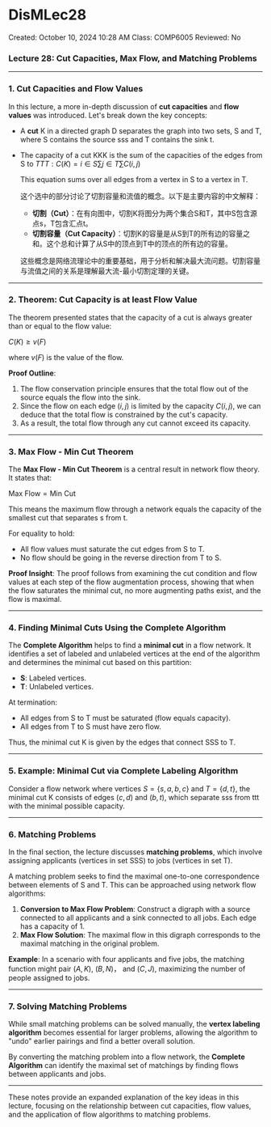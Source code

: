 # DisMLec28

Created: October 10, 2024 10:28 AM
Class: COMP6005
Reviewed: No

### Lecture 28: **Cut Capacities, Max Flow, and Matching Problems**

---

### 1. **Cut Capacities and Flow Values**

In this lecture, a more in-depth discussion of **cut capacities** and **flow values** was introduced. Let's break down the key concepts:

- A **cut** K in a directed graph D separates the graph into two sets, S and T, where S contains the source sss and T contains the sink t.
- The capacity of a cut KKK is the sum of the capacities of the edges from S to $TTT:C(K)=i∈S∑j∈T∑C(i,j)$
    
    This equation sums over all edges from a vertex in S to a vertex in T.
    
    这个选中的部分讨论了切割容量和流值的概念。以下是主要内容的中文解释：
    
    - **切割（Cut）**：在有向图中，切割K将图分为两个集合S和T，其中S包含源点s，T包含汇点t。
    - **切割容量（Cut Capacity）**：切割K的容量是从S到T的所有边的容量之和。这个总和计算了从S中的顶点到T中的顶点的所有边的容量。
    
    这些概念是网络流理论中的重要基础，用于分析和解决最大流问题。切割容量与流值之间的关系是理解最大流-最小切割定理的关键。
    

---

### 2. **Theorem: Cut Capacity is at least Flow Value**

The theorem presented states that the capacity of a cut is always greater than or equal to the flow value:

$C(K) \geq v(F)$

where $v(F)$  is the value of the flow.

**Proof Outline**:

1. The flow conservation principle ensures that the total flow out of the source equals the flow into the sink.
2. Since the flow on each edge $(i,j)$ is limited by the capacity $C(i,j)$, we can deduce that the total flow is constrained by the cut's capacity.
3. As a result, the total flow through any cut cannot exceed its capacity.

---

### 3. **Max Flow - Min Cut Theorem**

The **Max Flow - Min Cut Theorem** is a central result in network flow theory. It states that:

$\text{Max Flow} = \text{Min Cut}$

This means the maximum flow through a network equals the capacity of the smallest cut that separates s from t.

For equality to hold:

- All flow values must saturate the cut edges from S to T.
- No flow should be going in the reverse direction from T to S.

**Proof Insight**: The proof follows from examining the cut condition and flow values at each step of the flow augmentation process, showing that when the flow saturates the minimal cut, no more augmenting paths exist, and the flow is maximal.

---

### 4. **Finding Minimal Cuts Using the Complete Algorithm**

The **Complete Algorithm** helps to find a **minimal cut** in a flow network. It identifies a set of labeled and unlabeled vertices at the end of the algorithm and determines the minimal cut based on this partition:

- **S**: Labeled vertices.
- **T**: Unlabeled vertices.

At termination:

- All edges from S to T must be saturated (flow equals capacity).
- All edges from T to S must have zero flow.

Thus, the minimal cut K is given by the edges that connect SSS to T.

---

### 5. **Example: Minimal Cut via Complete Labeling Algorithm**

Consider a flow network where vertices $S = \{s, a, b, c\}$ and $T = \{d, t\}$, the minimal cut K consists of edges $(c, d)$ and $(b,t)$, which separate sss from ttt with the minimal possible capacity.

---

### 6. **Matching Problems**

In the final section, the lecture discusses **matching problems**, which involve assigning applicants (vertices in set SSS) to jobs (vertices in set T).

A matching problem seeks to find the maximal one-to-one correspondence between elements of S and T. This can be approached using network flow algorithms:

1. **Conversion to Max Flow Problem**: Construct a digraph with a source connected to all applicants and a sink connected to all jobs. Each edge has a capacity of 1.
2. **Max Flow Solution**: The maximal flow in this digraph corresponds to the maximal matching in the original problem.

**Example**: In a scenario with four applicants and five jobs, the matching function might pair $(A, K)$, $(B, N)$， and  $(C, J)$, maximizing the number of people assigned to jobs.

---

### 7. **Solving Matching Problems**

While small matching problems can be solved manually, the **vertex labeling algorithm** becomes essential for larger problems, allowing the algorithm to "undo" earlier pairings and find a better overall solution.

By converting the matching problem into a flow network, the **Complete Algorithm** can identify the maximal set of matchings by finding flows between applicants and jobs.

---

These notes provide an expanded explanation of the key ideas in this lecture, focusing on the relationship between cut capacities, flow values, and the application of flow algorithms to matching problems​.